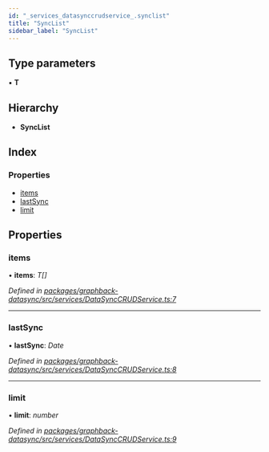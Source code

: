 ```yaml
---
id: "_services_datasynccrudservice_.synclist"
title: "SyncList"
sidebar_label: "SyncList"
---
```


## Type parameters

▪ **T**

## Hierarchy

* **SyncList**

## Index

### Properties

* [items](_services_datasynccrudservice_.synclist.md#items)
* [lastSync](_services_datasynccrudservice_.synclist.md#lastsync)
* [limit](_services_datasynccrudservice_.synclist.md#limit)

## Properties

###  items

• **items**: *T[]*

*Defined in [packages/graphback-datasync/src/services/DataSyncCRUDService.ts:7](https://github.com/aerogear/graphback/blob/bc616b51/packages/graphback-datasync/src/services/DataSyncCRUDService.ts#L7)*

___

###  lastSync

• **lastSync**: *Date*

*Defined in [packages/graphback-datasync/src/services/DataSyncCRUDService.ts:8](https://github.com/aerogear/graphback/blob/bc616b51/packages/graphback-datasync/src/services/DataSyncCRUDService.ts#L8)*

___

###  limit

• **limit**: *number*

*Defined in [packages/graphback-datasync/src/services/DataSyncCRUDService.ts:9](https://github.com/aerogear/graphback/blob/bc616b51/packages/graphback-datasync/src/services/DataSyncCRUDService.ts#L9)*
